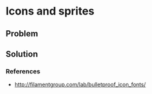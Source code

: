 # Icons and sprites

## Problem

## Solution

### References

- http://filamentgroup.com/lab/bulletproof_icon_fonts/